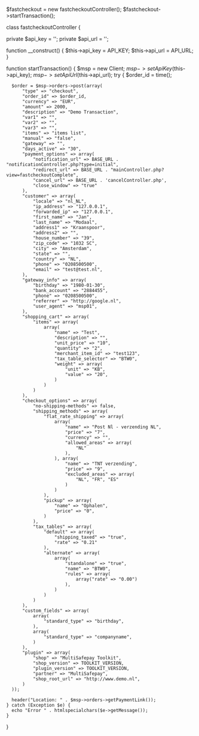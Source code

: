 $fastcheckout = new fastcheckoutController();
$fastcheckout->startTransaction();

class fastcheckoutController {

  private $api_key = '';
  private $api_url = '';

  function __construct() {
    $this->api_key = API_KEY;
    $this->api_url = API_URL;
  }

  function startTransaction() {
    $msp = new Client;
    $msp->setApiKey($this->api_key);
    $msp->setApiUrl($this->api_url);
    try {
      $order_id = time();

      $order = $msp->orders->post(array(
          "type" => "checkout",
          "order_id" => $order_id,
          "currency" => "EUR",
          "amount" => 2000,
          "description" => "Demo Transaction",
          "var1" => "",
          "var2" => "",
          "var3" => "",
          "items" => "items list",
          "manual" => "false",
          "gateway" => "",
          "days_active" => "30",
          "payment_options" => array(
              "notification_url" => BASE_URL . "notificationController.php?type=initial",
              "redirect_url" => BASE_URL . "mainController.php?view=fastcheckoutComplete",
              "cancel_url" => BASE_URL . 'cancelController.php',
              "close_window" => "true"
          ),
          "customer" => array(
              "locale" => "nl_NL",
              "ip_address" => "127.0.0.1",
              "forwarded_ip" => "127.0.0.1",
              "first_name" => "Jan",
              "last_name" => "Modaal",
              "address1" => "Kraanspoor",
              "address2" => "",
              "house_number" => "39",
              "zip_code" => "1032 SC",
              "city" => "Amsterdam",
              "state" => "",
              "country" => "NL",
              "phone" => "0208500500",
              "email" => "test@test.nl",
          ),
          "gateway_info" => array(
              "birthday" => "1980-01-30",
              "bank_account" => "2884455",
              "phone" => "0208500500",
              "referrer" => "http://google.nl",
              "user_agent" => "msp01",
          ),
          "shopping_cart" => array(
              "items" => array(
                  array(
                      "name" => "Test",
                      "description" => "",
                      "unit_price" => "10",
                      "quantity" => "2",
                      "merchant_item_id" => "test123",
                      "tax_table_selector" => "BTW0",
                      "weight" => array(
                          "unit" => "KB",
                          "value" => "20",
                      )
                  )
              )
          ),
          "checkout_options" => array(
              "no-shipping-methods" => false,
              "shipping_methods" => array(
                  "flat_rate_shipping" => array(
                      array(
                          "name" => "Post Nl - verzending NL",
                          "price" => "7",
                          "currency" => "",
                          "allowed_areas" => array(
                              "NL"
                          ),
                      ), array(
                          "name" => "TNT verzending",
                          "price" => "9",
                          "excluded_areas" => array(
                              "NL", "FR", "ES"
                          )
                      )
                  ),
                  "pickup" => array(
                      "name" => "Ophalen",
                      "price" => "0",
                  )
              ),
              "tax_tables" => array(
                  "default" => array(
                      "shipping_taxed" => "true",
                      "rate" => "0.21"
                  ),
                  "alternate" => array(
                      array(
                          "standalone" => "true",
                          "name" => "BTW0",
                          "rules" => array(
                              array("rate" => "0.00")
                          ),
                      )
                  )
              )
          ),
          "custom_fields" => array(
              array(
                  "standard_type" => "birthday",
              ),
              array(
                  "standard_type" => "companyname",
              )
          ),
          "plugin" => array(
              "shop" => "MultiSafepay Toolkit",
              "shop_version" => TOOLKIT_VERSION,
              "plugin_version" => TOOLKIT_VERSION,
              "partner" => "MultiSafepay",
              "shop_root_url" => "http://www.demo.nl",
          )
      ));

      header("Location: " . $msp->orders->getPaymentLink());
    } catch (Exception $e) {
      echo "Error " . htmlspecialchars($e->getMessage());
    }
  }
